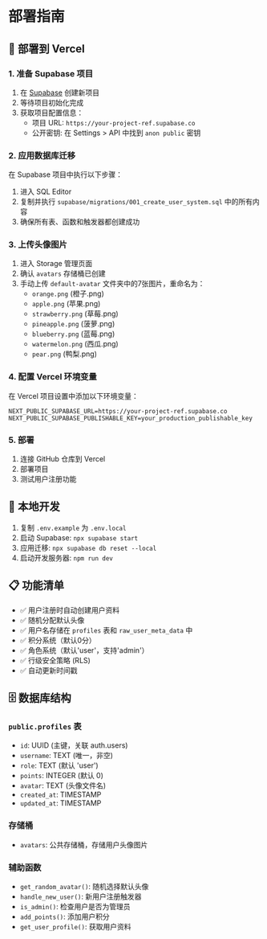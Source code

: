 # 部署指南

## 🚀 部署到 Vercel

### 1. 准备 Supabase 项目

1. 在 [Supabase](https://supabase.com) 创建新项目
2. 等待项目初始化完成
3. 获取项目配置信息：
   - 项目 URL: `https://your-project-ref.supabase.co`
   - 公开密钥: 在 Settings > API 中找到 `anon public` 密钥

### 2. 应用数据库迁移

在 Supabase 项目中执行以下步骤：

1. 进入 SQL Editor
2. 复制并执行 `supabase/migrations/001_create_user_system.sql` 中的所有内容
3. 确保所有表、函数和触发器都创建成功

### 3. 上传头像图片

1. 进入 Storage 管理页面
2. 确认 `avatars` 存储桶已创建
3. 手动上传 `default-avatar` 文件夹中的7张图片，重命名为：
   - `orange.png` (橙子.png)
   - `apple.png` (苹果.png)
   - `strawberry.png` (草莓.png)
   - `pineapple.png` (菠萝.png)
   - `blueberry.png` (蓝莓.png)
   - `watermelon.png` (西瓜.png)
   - `pear.png` (鸭梨.png)

### 4. 配置 Vercel 环境变量

在 Vercel 项目设置中添加以下环境变量：

```
NEXT_PUBLIC_SUPABASE_URL=https://your-project-ref.supabase.co
NEXT_PUBLIC_SUPABASE_PUBLISHABLE_KEY=your_production_publishable_key
```

### 5. 部署

1. 连接 GitHub 仓库到 Vercel
2. 部署项目
3. 测试用户注册功能

## 🔧 本地开发

1. 复制 `.env.example` 为 `.env.local`
2. 启动 Supabase: `npx supabase start`
3. 应用迁移: `npx supabase db reset --local`
4. 启动开发服务器: `npm run dev`

## 📋 功能清单

- ✅ 用户注册时自动创建用户资料
- ✅ 随机分配默认头像
- ✅ 用户名存储在 `profiles` 表和 `raw_user_meta_data` 中
- ✅ 积分系统（默认0分）
- ✅ 角色系统（默认'user'，支持'admin'）
- ✅ 行级安全策略 (RLS)
- ✅ 自动更新时间戳

## 🗄️ 数据库结构

### `public.profiles` 表
- `id`: UUID (主键，关联 auth.users)
- `username`: TEXT (唯一，非空)
- `role`: TEXT (默认 'user')
- `points`: INTEGER (默认 0)
- `avatar`: TEXT (头像文件名)
- `created_at`: TIMESTAMP
- `updated_at`: TIMESTAMP

### 存储桶
- `avatars`: 公共存储桶，存储用户头像图片

### 辅助函数
- `get_random_avatar()`: 随机选择默认头像
- `handle_new_user()`: 新用户注册触发器
- `is_admin()`: 检查用户是否为管理员
- `add_points()`: 添加用户积分
- `get_user_profile()`: 获取用户资料